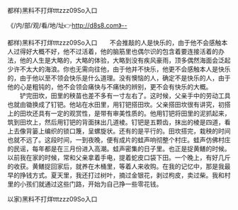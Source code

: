 都样)黑料不打烊tttzzz09So入口

《/内/部/观/看/地/址👉http://d8s8.com》--

都样)黑料不打烊tttzzz09So入口　　不会推敲的人是快乐的，由于他不会感触本人过得好大概不好，他不过活着，他的脑筋里也偶尔识的包含着要连接活着的办法，他的人生是大略的，大略的体验，大略到没有疾风豪雨，顶多偶然海面会泛起少许不太大的海浪。你也无需向往他，由于他并不快乐，他更不会感触本人是快乐的，由于他以至不领会快乐是什么道理。没有懊恼的人，确定不是快乐的人，由于他的心是粗钝的，他不会领会痛快与不痛快的辨别，更不会有快乐的大概。
　　铲完田坎，田里的秧苗也差不多有一寸左右了。这时候，父亲手中的劳动工具也就由锄换成了钉钯。他站在水田里，用钉钯搭田坎。父亲搭田坎很有讲究，初搭上的田坎还具有一定的观赏性，是带有审美性质的。他用钉钯将田里的泥抓起来，筑到田坎上，然后用钉钯的背面抹出几道棱。钉钯是五颗齿，抹出的棱是四道，看上去像背篓上编织的锁口篾，呈螺旋状。还有的是平行的。田坎搭完，栽秧的时间也就不远了。这段时间，一到夜晚，便有成片的蛙声响彻整个村庄。蛙声仿佛村庄的民谣，每年都是在三月份进入高潮。蛙声密集的日子里。也正是捉黄鳝的时候。以前我在家的时候，常和父亲拿着手电，提着蛇皮口袋下田。一个晚上，有好几斤的收获。黄鳝捉回家后，就养在木桶里，等着人来收购。在我的记忆中，那是我最早的挣钱方式。夏天里，我还打过树叶，摘过金银花，剥过枸皮，卖过柴。我和村里的小孩们就通过这些门路，开始为自己挣一些零花钱。





以家)黑料不打烊tttzzz09So入口
